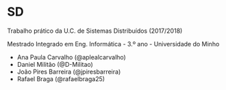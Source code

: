 # SD
[//]: # "### Nota final do trabalho: XX em 20."

Trabalho prático da U.C. de Sistemas Distribuídos (2017/2018)

Mestrado Integrado em Eng. Informática - 3.º ano - Universidade do Minho

* Ana Paula Carvalho (@aplealcarvalho)
* Daniel Militão (@D-Militao)
* João Pires Barreira (@jpiresbarreira)
* Rafael Braga (@rafaelbraga25)
